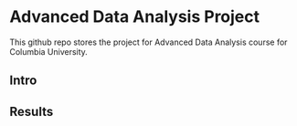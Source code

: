 # Advanced Data Analysis Project

This github repo stores the project for Advanced Data Analysis course for Columbia University.

## Intro

## Results
